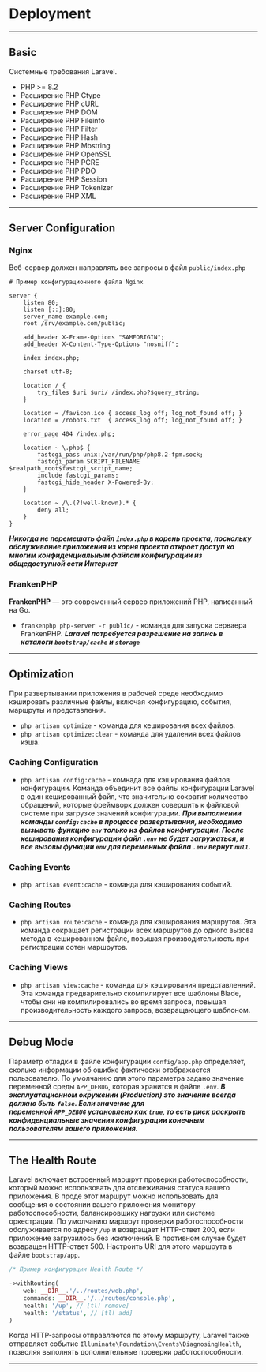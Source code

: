 # Deployment
***
## Basic
Системные требования Laravel.
- PHP >= 8.2
- Расширение PHP Ctype
- Расширение PHP cURL
- Расширение PHP DOM
- Расширение PHP Fileinfo
- Расширение PHP Filter
- Расширение PHP Hash
- Расширение PHP Mbstring
- Расширение PHP OpenSSL
- Расширение PHP PCRE
- Расширение PHP PDO
- Расширение PHP Session
- Расширение PHP Tokenizer
- Расширение PHP XML
***
## Server Configuration
### Nginx
Веб-сервер должен направлять все запросы в файл `public/index.php`
```nginx
# Пример конфигурационного файла Nginx

server {
    listen 80;
    listen [::]:80;
    server_name example.com;
    root /srv/example.com/public;

    add_header X-Frame-Options "SAMEORIGIN";
    add_header X-Content-Type-Options "nosniff";

    index index.php;

    charset utf-8;

    location / {
        try_files $uri $uri/ /index.php?$query_string;
    }

    location = /favicon.ico { access_log off; log_not_found off; }
    location = /robots.txt  { access_log off; log_not_found off; }

    error_page 404 /index.php;

    location ~ \.php$ {
        fastcgi_pass unix:/var/run/php/php8.2-fpm.sock;
        fastcgi_param SCRIPT_FILENAME $realpath_root$fastcgi_script_name;
        include fastcgi_params;
        fastcgi_hide_header X-Powered-By;
    }

    location ~ /\.(?!well-known).* {
        deny all;
    }
}
```
_**Никогда не перемешать файл `index.php` в корень проекта, поскольку обслуживание приложения из корня проекта откроет доступ ко многим конфиденциальным файлам конфигурации из общедоступной сети Интернет**_
### FrankenPHP
**FrankenPHP** — это современный сервер приложений PHP, написанный на Go.
- `frankenphp php-server -r public/` - команда для запуска серваера FrankenPHP.
_**Laravel потребуется разрешение на запись в каталоги `bootstrap/cache` и `storage`**_
***
## Optimization
При развертывании приложения в рабочей среде необходимо кэшировать различные файлы, включая конфигурацию, события, маршруты и представления.
- `php artisan optimize` - команда для кеширования всех файлов.
- `php artisan optimize:clear` - команда для удаления всех файлов кэша.
### Caching Configuration
- `php artisan config:cache` - комнада для кэширования файлов конфигурации.
Команда объединит все файлы конфигурации Laravel в один кешированный файл, что значительно сократит количество обращений, которые фреймворк должен совершить к файловой системе при загрузке значений конфигурации.
_**При выполнении команды `config:cache` в процессе развертывания, необходимо вызывать функцию `env` только из файлов конфигурации. После кеширования конфигурации файл `.env` не будет загружаться, и все вызовы функции `env` для переменных файла `.env` вернут `null`.**_
### Caching Events
- `php artisan event:cache` - команда для кэширования событий. 
### Caching Routes
- `php artisan route:cache` - команда для кэширования маршрутов.
Эта команда сокращает регистрации всех маршрутов до одного вызова метода в кешированном файле, повышая производительность при регистрации сотен маршрутов.
### Caching Views
- `php artisan view:cache` - команда для кэширования представленний.
Эта команда предварительно скомпилирует все шаблоны Blade, чтобы они не компилировались во время запроса, повышая производительность каждого запроса, возвращающего шаблоном.
***
## Debug Mode
Параметр отладки в файле конфигурации `config/app.php` определяет, сколько информации об ошибке фактически отображается пользователю. По умолчанию для этого параметра задано значение переменной среды `APP_DEBUG`, которая хранится в файле `.env`.
_**В эксплуатационном окружении (Production) это значение всегда должно быть `false`. Если значение для переменной `APP_DEBUG` установлено как `true`, то есть риск раскрыть конфиденциальные значения конфигурации конечным пользователям вашего приложения.**_
***
## The Health Route
Laravel включает встроенный маршрут проверки работоспособности, который можно использовать для отслеживания статуса вашего приложения. В проде этот маршрут можно использовать для сообщения о состоянии вашего приложения монитору работоспособности, балансировщику нагрузки или системе оркестрации.
По умолчанию маршрут проверки работоспособности обслуживается по адресу `/up` и возвращает HTTP-ответ 200, если приложение загрузилось без исключений. В противном случае будет возвращен HTTP-ответ 500. Настроить URI для этого маршрута в файле `bootstrap/app`.
```php
/* Пример конфигурации Health Route */

->withRouting(
    web: __DIR__.'/../routes/web.php',
    commands: __DIR__.'/../routes/console.php',
    health: '/up', // [tl! remove]
    health: '/status', // [tl! add]
)
```
Когда HTTP-запросы отправляются по этому маршруту, Laravel также отправляет событие `Illuminate\Foundation\Events\DiagnosingHealth`, позволяя выполнять дополнительные проверки работоспособности.
***
